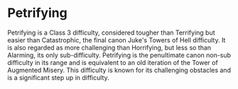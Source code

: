 # Petrifying

Petrifying is a Class 3 difficulty, considered tougher than Terrifying but easier than Catastrophic, the final canon Juke's Towers of Hell difficulty. It is also regarded as more challenging than Horrifying, but less so than Alarming, its only sub-difficulty. Petrifying is the penultimate canon non-sub difficulty in its range and is equivalent to an old iteration of the Tower of Augmented Misery. This difficulty is known for its challenging obstacles and is a significant step up in difficulty.
